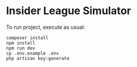 # Insider League Simulator
To run project, execute as usual:
```
composer install
npm install
npm run dev
cp .env.example .env
php artisan key:generate
```
